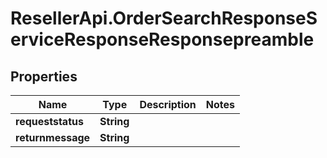 # ResellerApi.OrderSearchResponseServiceResponseResponsepreamble

## Properties

Name | Type | Description | Notes
------------ | ------------- | ------------- | -------------
**requeststatus** | **String** |  | 
**returnmessage** | **String** |  | 


